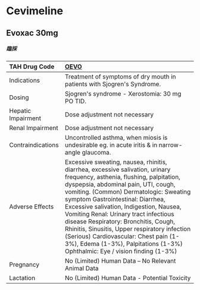 # Cevimeline

## Evoxac 30mg

##### 臨採

| TAH Drug Code      | [OEVO](https://www.tahsda.org.tw/drugs/hissearch.php?drug_code=OEVO)                                                                                                                                                                                                                                                                                                                                                                                                                                                                               |
|:-------------------|:---------------------------------------------------------------------------------------------------------------------------------------------------------------------------------------------------------------------------------------------------------------------------------------------------------------------------------------------------------------------------------------------------------------------------------------------------------------------------------------------------------------------------------------------------|
| Indications        | Treatment of symptoms of dry mouth in patients with Sjogren's Syndrome.                                                                                                                                                                                                                                                                                                                                                                                                                                                                            |
| Dosing             | Sjogren's syndrome - Xerostomia: 30 mg PO TID.                                                                                                                                                                                                                                                                                                                                                                                                                                                                                                     |
| Hepatic Impairment | Dose adjustment not necessary                                                                                                                                                                                                                                                                                                                                                                                                                                                                                                                      |
| Renal Impairment   | Dose adjustment not necessary                                                                                                                                                                                                                                                                                                                                                                                                                                                                                                                      |
| Contraindications  | Uncontrolled asthma, when miosis is undesirable eg. in acute iritis & in narrow-angle glaucoma.                                                                                                                                                                                                                                                                                                                                                                                                                                                    |
| Adverse Effects    | Excessive sweating, nausea, rhinitis, diarrhea, excessive salivation, urinary frequency, asthenia, flushing, palpitation, dyspepsia, abdominal pain, UTI, cough, vomiting. (Common) Dermatologic: Sweating symptom Gastrointestinal: Diarrhea, Excessive salivation, Indigestion, Nausea, Vomiting Renal: Urinary tract infectious disease Respiratory: Bronchitis, Cough, Rhinitis, Sinusitis, Upper respiratory infection (Serious) Cardiovascular: Chest pain (1-3%), Edema (1-3%), Palpitations (1-3%) Ophthalmic: Eye / vision finding (1-3%) |
| Pregnancy          | No (Limited) Human Data – No Relevant Animal Data                                                                                                                                                                                                                                                                                                                                                                                                                                                                                                  |
| Lactation          | No (Limited) Human Data - Potential Toxicity                                                                                                                                                                                                                                                                                                                                                                                                                                                                                                       |

